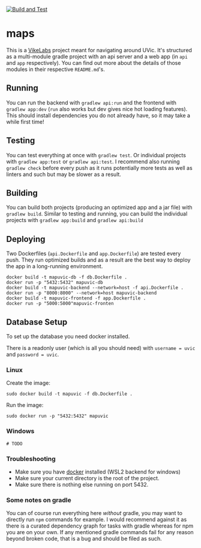 [![Build and Test](https://github.com/MarcusDunn/maps/actions/workflows/docker-test.yml/badge.svg)](https://github.com/MarcusDunn/maps/actions/workflows/docker-test.yml)

# maps

This is a [VikeLabs](https://www.vikelabs.ca/) project meant for navigating around UVic. It's structured as a
multi-module gradle project with an api server and a web app (in `api` and `app` respectively). You can find out more
about the details of those modules in their respective `README.md`'s.

## Running

You can run the backend with `gradlew api:run` and the frontend with `gradlew app:dev` (`run` also works but dev gives
nice hot loading features). This should install dependencies you do not already have, so it may take a while first time!

## Testing

You can test everything at once with `gradlew test`. Or individual projects with `gradlew app:test`
or `gradlew api:test`. I recommend also running `gradlew check` before every push as it runs potentially more tests as
well as linters and such but may be slower as a result.

## Building

You can build both projects (producing an optimized app and a jar file) with `gradlew build`. Similar to testing and
running, you can build the individual projects with `gradlew app:build` and `gradlew api:build`

## Deploying

Two Dockerfiles (`api.Dockerfile` and `app.Dockerfile`) are tested every push. They run optimized builds and as a result
are the best way to deploy the app in a long-running environment.

```shell
docker build -t mapuvic-db -f db.Dockerfile .
docker run -p "5432:5432" mapuvic-db 
docker build -t mapuvic-backend --network=host -f api.Dockerfile . 
docker run -p "8000:8000" --network=host mapuvic-backend
docker build -t mapuvic-frontend -f app.Dockerfile .
docker run -p "5000:5000"mapuvic-fronten
```

## Database Setup

To set up the database you need docker installed.

There is a readonly user (which is all you should need) with `username = uvic` and `password = uvic`.

### Linux

Create the image:

```shell
sudo docker build -t mapuvic -f db.Dockerfile .
```

Run the image:

```shell
sudo docker run -p "5432:5432" mapuvic   
```

### Windows

```shell
# TODO
```

### Troubleshooting

- Make sure you have [docker](https://docs.docker.com/get-docker/) installed (WSL2 backend for windows)
- Make sure your current directory is the root of the project.
- Make sure there is nothing else running on port 5432.

### Some notes on gradle

You can of course run everything here *without* gradle, you may want to directly run `npm` commands for example. I would
recommend against it as there is a curated dependency graph for tasks with gradle whereas for npm you are on your own.
If any mentioned gradle commands fail for any reason beyond broken code, that is a bug and should be filed as such.
